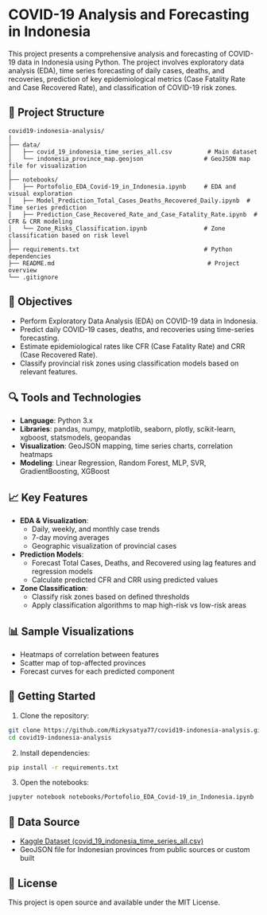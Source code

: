 # COVID-19 Analysis and Forecasting in Indonesia

This project presents a comprehensive analysis and forecasting of COVID-19 data in Indonesia using Python. The project involves exploratory data analysis (EDA), time series forecasting of daily cases, deaths, and recoveries, prediction of key epidemiological metrics (Case Fatality Rate and Case Recovered Rate), and classification of COVID-19 risk zones.

## 📌 Project Structure

```
covid19-indonesia-analysis/
|
├── data/
│   ├── covid_19_indonesia_time_series_all.csv          # Main dataset
│   └── indonesia_province_map.geojson                 # GeoJSON map file for visualization
│
├── notebooks/
│   ├── Portofolio_EDA_Covid-19_in_Indonesia.ipynb     # EDA and visual exploration
│   ├── Model_Prediction_Total_Cases_Deaths_Recovered_Daily.ipynb  # Time series prediction
│   ├── Prediction_Case_Recovered_Rate_and_Case_Fatality_Rate.ipynb  # CFR & CRR modeling
│   └── Zone_Risks_Classification.ipynb                # Zone classification based on risk level
│
├── requirements.txt                                   # Python dependencies
├── README.md                                           # Project overview
└── .gitignore
```

## 🎯 Objectives

- Perform Exploratory Data Analysis (EDA) on COVID-19 data in Indonesia.
- Predict daily COVID-19 cases, deaths, and recoveries using time-series forecasting.
- Estimate epidemiological rates like CFR (Case Fatality Rate) and CRR (Case Recovered Rate).
- Classify provincial risk zones using classification models based on relevant features.

## 🔍 Tools and Technologies

- **Language**: Python 3.x
- **Libraries**: pandas, numpy, matplotlib, seaborn, plotly, scikit-learn, xgboost, statsmodels, geopandas
- **Visualization**: GeoJSON mapping, time series charts, correlation heatmaps
- **Modeling**: Linear Regression, Random Forest, MLP, SVR, GradientBoosting, XGBoost

## 📈 Key Features

- **EDA & Visualization**:
  - Daily, weekly, and monthly case trends
  - 7-day moving averages
  - Geographic visualization of provincial cases
- **Prediction Models**:
  - Forecast Total Cases, Deaths, and Recovered using lag features and regression models
  - Calculate predicted CFR and CRR using predicted values
- **Zone Classification**:
  - Classify risk zones based on defined thresholds
  - Apply classification algorithms to map high-risk vs low-risk areas

## 📊 Sample Visualizations

- Heatmaps of correlation between features
- Scatter map of top-affected provinces
- Forecast curves for each predicted component

## 🚀 Getting Started

1. Clone the repository:

```bash
git clone https://github.com/Rizkysatya77/covid19-indonesia-analysis.git
cd covid19-indonesia-analysis
```

2. Install dependencies:

```bash
pip install -r requirements.txt
```

3. Open the notebooks:

```bash
jupyter notebook notebooks/Portofolio_EDA_Covid-19_in_Indonesia.ipynb
```

## 📂 Data Source

- [Kaggle Dataset (covid\_19\_indonesia\_time\_series\_all.csv)](https://www.kaggle.com/datasets/)
- GeoJSON file for Indonesian provinces from public sources or custom built

## 📄 License

This project is open source and available under the MIT License.


